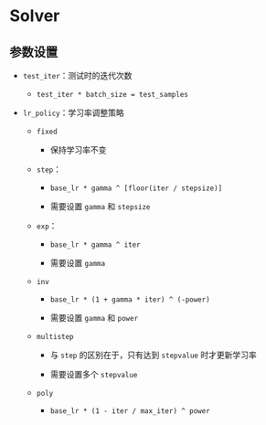 <script type="text/javascript" src="http://cdn.mathjax.org/mathjax/latest/MathJax.js?config=default"></script>

# Solver

## 参数设置

- ```test_iter```：测试时的迭代次数

    - ```test_iter * batch_size = test_samples```

- ```lr_policy```：学习率调整策略

    - ```fixed```
        
        - 保持学习率不变
    
    - ```step```：
    
        - ```base_lr * gamma ^ [floor(iter / stepsize)]```
        
        - 需要设置 ```gamma``` 和 ```stepsize```
    
    - ```exp```：
    
        - ```base_lr * gamma ^ iter```
        
        - 需要设置 ```gamma```
        
    - ```inv```
    
        - ```base_lr * (1 + gamma * iter) ^ (-power)```
        
        - 需要设置 ```gamma``` 和 ```power```
        
    - ```multistep```
    
        - 与 ```step``` 的区别在于，只有达到 ```stepvalue``` 时才更新学习率
        
        - 需要设置多个 ```stepvalue```
        
    - ```poly```
    
        - ```base_lr * (1 - iter / max_iter) ^ power```
